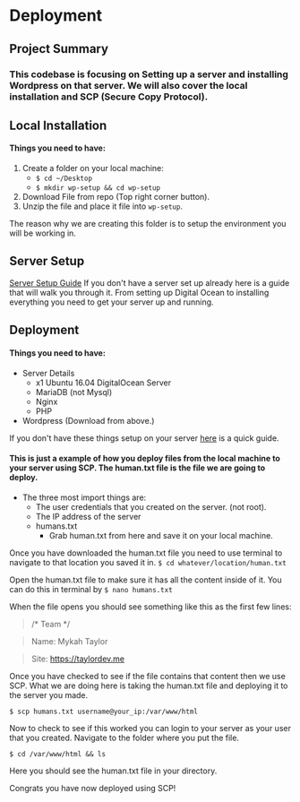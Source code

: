 # Deployment
## Project Summary 
### This codebase is focusing on Setting up a server and installing Wordpress on that server. We will also cover the local installation and SCP (Secure Copy Protocol).

## Local Installation
#### Things you need to have:
1. Create a folder on your local machine: 
	* `$ cd ~/Desktop`
	* `$ mkdir wp-setup && cd wp-setup`
2. Download File from repo (Top right corner button).
3. Unzip the file and place it file into `wp-setup`.


The reason why we are creating this folder is to setup the environment you will be working in.

## Server Setup
[Server Setup Guide](https://github.com/mykahT18/PortfolioSite-Deployment/blob/master/setup.md)
If you don't have a server set up already here is a guide that will walk you through it. From setting up Digital Ocean to installing everything you need to get your server up and running.

## Deployment
#### Things you need to have: 
* Server Details
	* x1 Ubuntu 16.04 DigitalOcean Server
	* MariaDB (not Mysql)
	* Nginx
	* PHP
* Wordpress (Download from above.)

If you don't have these things setup on your server [here](https://github.com/mykahT18/PortfolioSite-Deployment/blob/master/setup.md) is a quick guide. 

#### This is just a example of how you deploy files from the local machine to your server using SCP. The human.txt file is the file we are going to deploy.

* The three most import things are:
	* The user credentials that you created on the server. (not root).
	*  The IP address of the server
	*  humans.txt 
		* Grab human.txt from here and save it on your local machine.

Once you have downloaded the human.txt file you need to use terminal to navigate to that location you saved it in. `$ cd whatever/location/human.txt`

Open the human.txt file to make sure it has all the content inside of it. You can do this in terminal by `$ nano humans.txt`

When the file opens you should see something like this as the first few lines: 
> /* Team */

> Name: Mykah Taylor

> Site: https://taylordev.me

Once you have checked to see if the file contains that content then we use SCP. What we are doing here is taking the human.txt file and deploying it to the server you made. 

`$ scp humans.txt username@your_ip:/var/www/html`

Now to check to see if this worked you can login to your server as your user that you created. Navigate to the folder where you put the file.

`$ cd /var/www/html && ls`

Here you should see the human.txt file in your directory.

Congrats you have now deployed using SCP!
	







 